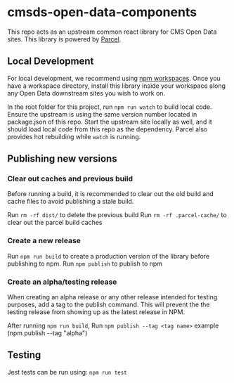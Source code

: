 # cmsds-open-data-components

This repo acts as an upstream common react library for CMS Open Data sites. This library is powered by [Parcel](https://parceljs.org/).

## Local Development

For local development, we recommend using [npm workspaces](https://docs.npmjs.com/cli/v7/using-npm/workspaces).
Once you have a workspace directory, install this library inside your workspace along any Open Data downstream sites you wish to work on.

In the root folder for this project, run `npm run watch` to build local code. Ensure the upstream is using the same version number located in package.json of this repo. Start the upstream site locally as well, and it should load local code from this repo as the dependency. Parcel also provides hot rebuilding while `watch` is running.

## Publishing new versions

### Clear out caches and previous build

Before running a build, it is recommended to clear out the old build and cache files to avoid publishing a stale build.

Run ```rm -rf dist/``` to delete the previous build
Run ```rm -rf .parcel-cache/``` to clear out the parcel build caches

### Create a new release

Run ```npm run build``` to create a production version of the library before publishing to npm.
Run ```npm publish``` to publish to npm

### Create an alpha/testing release

When creating an alpha release or any other release intended for testing purposes, add a tag to the publish command. This will prevent the the testing release from showing up as the latest release in NPM. 

After running ```npm run build```,
Run ```npm publish --tag <tag name>``` example (npm publish --tag "alpha")

## Testing

Jest tests can be run using:
```npm run test```
